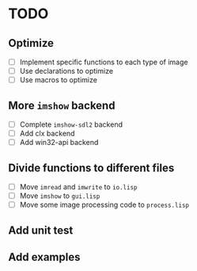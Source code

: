 # TODO

## Optimize
- [ ] Implement specific functions to each type of image
- [ ] Use declarations to optimize
- [ ] Use macros to optimize
## More `imshow` backend
- [ ] Complete `imshow-sdl2` backend
- [ ] Add clx backend
- [ ] Add win32-api backend
## Divide functions to different files
- [ ] Move `imread` and `imwrite` to `io.lisp`
- [ ] Move `imshow` to `gui.lisp`
- [ ] Move some image processing code to `process.lisp`
## Add unit test
## Add examples

